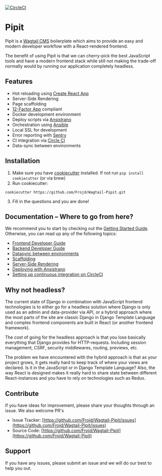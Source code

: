 [![CircleCI](https://circleci.com/gh/Frojd/Wagtail-Pipit.svg?style=svg)](https://circleci.com/gh/Frojd/Wagtail-Pipit)

# Pipit

Pipit is a [Wagtail CMS](https://wagtail.io/) boilerplate which aims to provide an easy and modern developer workflow with a React-rendered frontend.

The benefit of using Pipit is that we can cherry-pick the best JavaScript tools and have a 
modern frontend stack while still not making the trade-off normally would by running our application completely headless.

## Features

- Hot reloading using [Create React App](https://create-react-app.dev/)
- Server-Side Rendering
- Page scaffolding
- [12-Factor App](https://12factor.net/) compliant
- Docker development environment
- Deploy scripts via [Ansistrano](https://github.com/ansistrano)
- Orchestration using [Ansible](https://github.com/ansible/ansible)
- Local SSL for development
- Error reporting with [Sentry](https://sentry.io/)
- CI integration via [Circle CI](https://circleci.com/)
- Data-sync between environments

## Installation

1. Make sure you have [cookiecutter](https://github.com/audreyr/cookiecutter/blob/master/docs/index.rst) installed. If not run `pip install cookiecutter` (or via brew)
2. Run cookiecutter:
```
cookiecutter https://github.com/Frojd/Wagtail-Pipit.git
```

3. Fill in the questions and you are done!

## Documentation – Where to go from here?
We recommend you to start by checking out the [Getting Started Guide](/docs/getting-started-guide.md). Otherwise, you can read up any of the following topics:
- [Frontend Developer Guide](/docs/frontend-developer-guide.md)
- [Backend Developer Guide](/docs/backend-developer-guide.md)
- [Datasync between environments](/docs/data-sync.md)
- [Scaffolding](/docs/scaffolding.md)
- [Server-Side Rendering](/docs/server-side-rendering.md)
- [Deploying with Ansistrano](/docs/deployment.md)
- [Setting up continuous integration on CircleCI](/docs/ci.md)

## Why not headless?
The current state of Django in combination with JavaScript frontend technologies is 
to either go for a headless solution where Django is only used as an admin and data-provider
via API, or a hybrid approach where the most parts of the site are classic Django in Django Template Language and complex frontend
components are built in React (or another frontend framework).


The cost of going for the headless approach is that you lose basically everything
that Django provides for HTTP-requests. Including session management, CSRF, 
security middlewares, routing, previews, etc.

The problem we have encountered with the hybrid approach is that as your project grows,
it gets really hard to keep track of where your views are declared. 
Is it in the JavaScript or in Django Template Language? Also, the way React is designed makes it really 
hard to share state between different React-instances and you have to rely on technologies such as Redux.

## Contribute

If you have ideas for improvement, please share your thoughts through an issue. We also welcome PR's

- Issue Tracker: [https://github.com/Frojd/Wagtail-Pipit/issues](https://github.com/Frojd/Wagtail-Pipit/issues)
- Source Code: [https://github.com/Frojd/Wagtail-Pipit](https://github.com/Frojd/Wagtail-Pipit)

## Support

If you have any issues, please submit an issue and we will do our best to help you out.
